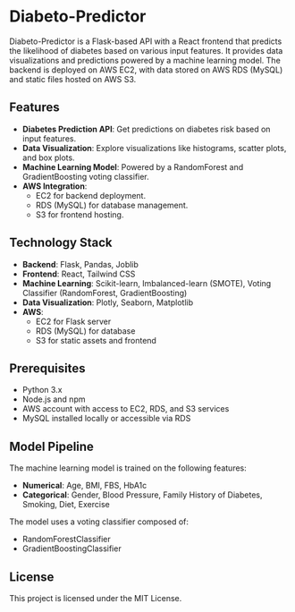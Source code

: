 # Diabeto-Predictor

Diabeto-Predictor is a Flask-based API with a React frontend that predicts the likelihood of diabetes based on various input features. It provides data visualizations and predictions powered by a machine learning model. The backend is deployed on AWS EC2, with data stored on AWS RDS (MySQL) and static files hosted on AWS S3.

## Features
- **Diabetes Prediction API**: Get predictions on diabetes risk based on input features.
- **Data Visualization**: Explore visualizations like histograms, scatter plots, and box plots.
- **Machine Learning Model**: Powered by a RandomForest and GradientBoosting voting classifier.
- **AWS Integration**:
  - EC2 for backend deployment.
  - RDS (MySQL) for database management.
  - S3 for frontend hosting.

## Technology Stack
- **Backend**: Flask, Pandas, Joblib
- **Frontend**: React, Tailwind CSS
- **Machine Learning**: Scikit-learn, Imbalanced-learn (SMOTE), Voting Classifier (RandomForest, GradientBoosting)
- **Data Visualization**: Plotly, Seaborn, Matplotlib
- **AWS**:
  - EC2 for Flask server
  - RDS (MySQL) for database
  - S3 for static assets and frontend

## Prerequisites
- Python 3.x
- Node.js and npm
- AWS account with access to EC2, RDS, and S3 services
- MySQL installed locally or accessible via RDS

## Model Pipeline
The machine learning model is trained on the following features:
- **Numerical**: Age, BMI, FBS, HbA1c
- **Categorical**: Gender, Blood Pressure, Family History of Diabetes, Smoking, Diet, Exercise

The model uses a voting classifier composed of:
- RandomForestClassifier
- GradientBoostingClassifier

## License
This project is licensed under the MIT License.
